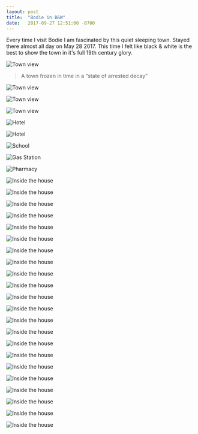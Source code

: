 ```yaml
---
layout: post
title:  "Bodie in B&W"
date:   2017-09-27 12:51:00 -0700
---
```


Every time I visit Bodie I am fascinated by this quiet sleeping town. Stayed there almost all day on May 28 2017. This time I felt like black & white is the best to show the town in it's full 19th century glory.

![Town view][town_view1]

>A town frozen in time in a “state of arrested decay”

![Town view][town_view2]

![Town view][town_view3]

![Town view][town_view4]

![Hotel][hotel1]

![Hotel][hotel2]

![School][school]

![Gas Station][gas]

![Pharmacy][pharmacy]

![Inside the house][house1]

![Inside the house][house2]

![Inside the house][house3]

![Inside the house][house4]

![Inside the house][house5]

![Inside the house][house6]

![Inside the house][house7]

![Inside the house][house8]

![Inside the house][house9]

![Inside the house][house10]

![Inside the house][house11]

![Inside the house][house12]

![Inside the house][house13]

![Inside the house][house14]

![Inside the house][house15]

![Inside the house][house16]

![Inside the house][house17]

![Inside the house][house18]

![Inside the house][house19]

![Inside the house][house20]

![Inside the house][house21]

![Inside the house][house22]



[town_view1]: {{site.url}}/assets/img/27092017-BodieBW/IMG_0052.jpg  "View of the Body from the hill"
[town_view2]: {{site.url}}/assets/img/27092017-BodieBW/IMG_0051.jpg  "View of the Body from the hill"
[town_view3]: {{site.url}}/assets/img/27092017-BodieBW/IMG_0046.jpg  "View of the Body from the hill"
[town_view4]: {{site.url}}/assets/img/27092017-BodieBW/IMG_0034.jpg  "View of the Body from the hill"


[house1]: {{site.url}}/assets/img/27092017-BodieBW/IMG_0022.jpg  "Inside the house"
[house2]: {{site.url}}/assets/img/27092017-BodieBW/IMG_0023.jpg  "Inside the house"
[house3]: {{site.url}}/assets/img/27092017-BodieBW/IMG_0024.jpg  "Inside the house"
[house4]: {{site.url}}/assets/img/27092017-BodieBW/IMG_0025.jpg  "Inside the house"
[house5]: {{site.url}}/assets/img/27092017-BodieBW/IMG_0026.jpg  "Inside the house"
[house6]: {{site.url}}/assets/img/27092017-BodieBW/IMG_0027.jpg  "Inside the house"
[house7]: {{site.url}}/assets/img/27092017-BodieBW/IMG_0028.jpg  "Inside the house"
[house8]: {{site.url}}/assets/img/27092017-BodieBW/IMG_0029.jpg  "Inside the house"
[house9]: {{site.url}}/assets/img/27092017-BodieBW/IMG_0030.jpg  "Inside the house"
[house10]: {{site.url}}/assets/img/27092017-BodieBW/IMG_0031.jpg  "Inside the house"
[house11]: {{site.url}}/assets/img/27092017-BodieBW/IMG_0032.jpg  "Inside the house"
[house12]: {{site.url}}/assets/img/27092017-BodieBW/IMG_0033.jpg  "Inside the house"
[house13]: {{site.url}}/assets/img/27092017-BodieBW/IMG_0035.jpg  "Inside the house"
[house14]: {{site.url}}/assets/img/27092017-BodieBW/IMG_0036.jpg  "Inside the house"
[house15]: {{site.url}}/assets/img/27092017-BodieBW/IMG_0037.jpg  "Inside the house"
[house16]: {{site.url}}/assets/img/27092017-BodieBW/IMG_0038.jpg  "Inside the house"
[house17]: {{site.url}}/assets/img/27092017-BodieBW/IMG_0044.jpg  "Inside the house"
[house18]: {{site.url}}/assets/img/27092017-BodieBW/IMG_0045.jpg  "Inside the house"
[house19]: {{site.url}}/assets/img/27092017-BodieBW/IMG_0047.jpg  "Inside the house"
[house20]: {{site.url}}/assets/img/27092017-BodieBW/IMG_0048.jpg  "Inside the house"
[house21]: {{site.url}}/assets/img/27092017-BodieBW/IMG_0049.jpg  "Inside the house"
[house22]: {{site.url}}/assets/img/27092017-BodieBW/IMG_0050.jpg  "Inside the house"

[hotel1]: {{site.url}}/assets/img/27092017-BodieBW/IMG_0039.jpg  "Bodie Hotel"
[hotel2]: {{site.url}}/assets/img/27092017-BodieBW/IMG_0041.jpg  "Bodie Hotel"
[school]: {{site.url}}/assets/img/27092017-BodieBW/IMG_0040.jpg  "Bodie School"
[gas]: {{site.url}}/assets/img/27092017-BodieBW/IMG_0042.jpg  "Bodie Gas Station"
[pharmacy]: {{site.url}}/assets/img/27092017-BodieBW/IMG_0043.jpg  "Bodie Pharmacy"
